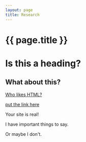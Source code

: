 ```yaml
---
layout: page
title: Research
---
```

# {{ page.title }}

# Is this a heading?

## What about this?

<a href="http://www.upenn.edu">Who likes HTML?</a>

[put the link here](http://www.upenn.edu)

Your site is real!

I have important things to say.

Or maybe I don't.
